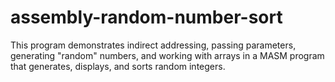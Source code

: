 # assembly-random-number-sort
This program demonstrates indirect addressing, passing parameters, generating "random" numbers, and working with arrays in a MASM program that generates, displays, and sorts random integers.
